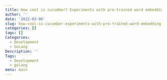 ```yaml
---
title: How cool is cucumber? Experiments with pre-trained word embedding
author: ''
date: '2022-03-06'
slug: how-cool-is-cucumber-experiments-with-pre-trained-word-embedding
categories: []
tags: []
Categories:
  - Development
  - GoLang
Description: ''
Tags:
  - Development
  - golang
menu: main
---
```

